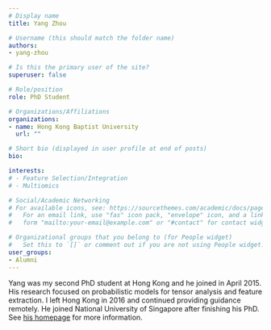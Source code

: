 ```yaml
---
# Display name
title: Yang Zhou

# Username (this should match the folder name)
authors:
- yang-zhou

# Is this the primary user of the site?
superuser: false

# Role/position
role: PhD Student

# Organizations/Affiliations
organizations:
- name: Hong Kong Baptist University
  url: ""

# Short bio (displayed in user profile at end of posts)
bio: 

interests:
# - Feature Selection/Integration
# - Multiomics

# Social/Academic Networking
# For available icons, see: https://sourcethemes.com/academic/docs/page-builder/#icons
#   For an email link, use "fas" icon pack, "envelope" icon, and a link in the
#   form "mailto:your-email@example.com" or "#contact" for contact widget.

# Organizational groups that you belong to (for People widget)
#   Set this to `[]` or comment out if you are not using People widget.
user_groups:
- Alumni
---
```


Yang was my second PhD student at Hong Kong and he joined in April 2015. His research focused on probabilistic models for tensor analysis and feature extraction. I left Hong Kong in 2016 and continued providing guidance remotely. He joined National University of Singapore after finishing his PhD. See [his homepage](https://yangzhou.netlify.app/) for more information.
